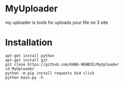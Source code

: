 # MyUploader
my uploader is tools for uploads your file on 3 site

# Installation
```
apt-get install python
apt-get install git
git clone https://github.com/KANG-NEWBIE/MyUploader
cd MyUploader
python -m pip install requests bs4 click
python main.py -h
```
